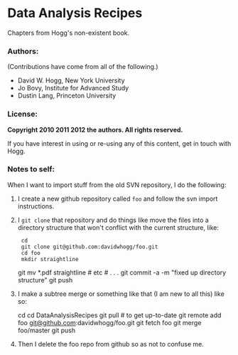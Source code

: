 # Data Analysis Recipes

Chapters from Hogg's non-existent book.

### Authors: ###

(Contributions have come from all of the following.)

* David W. Hogg, New York University
* Jo Bovy, Institute for Advanced Study
* Dustin Lang, Princeton University

### License: ###

**Copyright 2010 2011 2012 the authors.  All rights reserved.**

If you have interest in using or re-using any of this content, get in
touch with Hogg.

### Notes to self: ###

When I want to import stuff from the old SVN repository, I do the
following:

1. I create a new github repository called `foo` and follow the svn
   import instructions.

2. I `git clone` that repository and do things like move the files into
   a directory structure that won't conflict with the current
   structure, like:

        cd
        git clone git@github.com:davidwhogg/foo.git
        cd foo
        mkdir straightline
	git mv *.pdf straightline
	\# etc
	\# . . .
	git commit -a -m "fixed up directory structure"
	git push

3. I make a subtree merge or something like that (I am new to all this)
   like so:

	cd
	cd DataAnalysisRecipes
	git pull \# to get up-to-date
	git remote add foo git@github.com:davidwhogg/foo.git
	git fetch foo
	git merge foo/master
	git push

4. Then I delete the foo repo from github so as not to confuse me.
